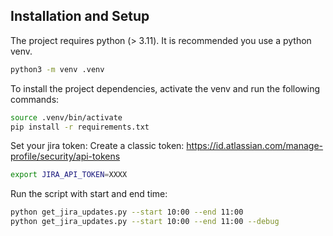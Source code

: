 ## Installation and Setup
The project requires python (> 3.11). It is recommended you use a python venv.
```bash
python3 -m venv .venv
```

To install the project dependencies, activate the venv and run the following commands:
```bash
source .venv/bin/activate
pip install -r requirements.txt
```

Set your jira token:
Create a classic token: https://id.atlassian.com/manage-profile/security/api-tokens
```bash
export JIRA_API_TOKEN=XXXX
```

Run the script with start and end time:
```bash
python get_jira_updates.py --start 10:00 --end 11:00
python get_jira_updates.py --start 10:00 --end 11:00 --debug
```
